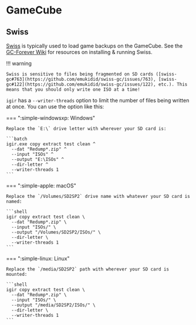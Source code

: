# GameCube

## Swiss

[Swiss](https://github.com/emukidid/swiss-gc) is typically used to load game backups on the GameCube. See the [GC-Forever Wiki](https://www.gc-forever.com/wiki/index.php?title=Main_Page) for resources on installing & running Swiss.

!!! warning

    Swiss is sensitive to files being fragmented on SD cards ([swiss-gc#763](https://github.com/emukidid/swiss-gc/issues/763), [swiss-gc#122](https://github.com/emukidid/swiss-gc/issues/122), etc.). This means that you should only write one ISO at a time!

`igir` has a `--writer-threads` option to limit the number of files being written at once. You can use the option like this:

=== ":simple-windowsxp: Windows"

    Replace the `E:\` drive letter with wherever your SD card is:

    ```batch
    igir.exe copy extract test clean ^
      --dat "Redump*.zip" ^
      --input "ISOs" ^
      --output "E:\ISOs" ^
      --dir-letter ^
      --writer-threads 1
    ```

=== ":simple-apple: macOS"

    Replace the `/Volumes/SD2SP2` drive name with whatever your SD card is named:

    ```shell
    igir copy extract test clean \
      --dat "Redump*.zip" \
      --input "ISOs/" \
      --output "/Volumes/SD2SP2/ISOs/" \
      --dir-letter \
      --writer-threads 1
    ```

=== ":simple-linux: Linux"

    Replace the `/media/SD2SP2` path with wherever your SD card is mounted:

    ```shell
    igir copy extract test clean \
      --dat "Redump*.zip" \
      --input "ISOs/" \
      --output "/media/SD2SP2/ISOs/" \
      --dir-letter \
      --writer-threads 1
    ```
